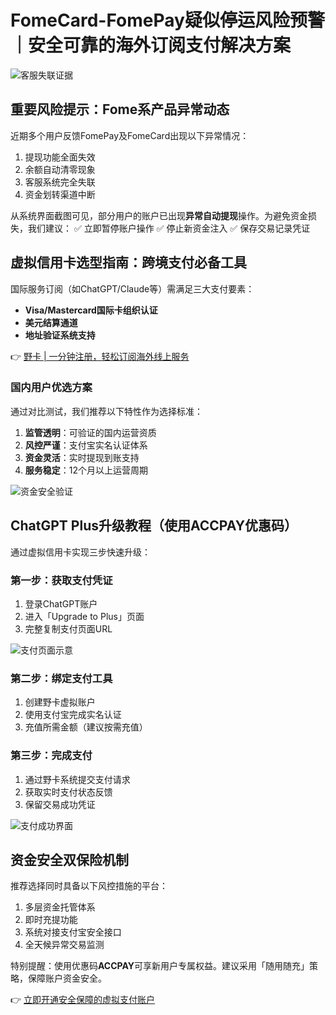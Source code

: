 # FomeCard-FomePay疑似停运风险预警｜安全可靠的海外订阅支付解决方案

![客服失联证据](https://bbtdd.com/wp-content/uploads/img/55320429.webp)

## 重要风险提示：Fome系产品异常动态
近期多个用户反馈FomePay及FomeCard出现以下异常情况：
1. 提现功能全面失效
2. 余额自动清零现象
3. 客服系统完全失联
4. 资金划转渠道中断

从系统界面截图可见，部分用户的账户已出现**异常自动提现**操作。为避免资金损失，我们建议：
✅ 立即暂停账户操作
✅ 停止新资金注入
✅ 保存交易记录凭证

## 虚拟信用卡选型指南：跨境支付必备工具
国际服务订阅（如ChatGPT/Claude等）需满足三大支付要素：
- **Visa/Mastercard国际卡组织认证**
- **美元结算通道**
- **地址验证系统支持**

👉 [野卡 | 一分钟注册，轻松订阅海外线上服务](https://bbtdd.com/yeka)

### 国内用户优选方案
通过对比测试，我们推荐以下特性作为选择标准：
1. **监管透明**：可验证的国内运营资质
2. **风控严谨**：支付宝实名认证体系
3. **资金灵活**：实时提现到账支持
4. **服务稳定**：12个月以上运营周期

![资金安全验证](https://bbtdd.com/wp-content/uploads/img/087119070834745.webp)

## ChatGPT Plus升级教程（使用ACCPAY优惠码）
通过虚拟信用卡实现三步快速升级：

### 第一步：获取支付凭证
1. 登录ChatGPT账户
2. 进入「Upgrade to Plus」页面
3. 完整复制支付页面URL

![支付页面示意](https://bbtdd.com/wp-content/uploads/img/830907929329.webp)

### 第二步：绑定支付工具
1. 创建野卡虚拟账户
2. 使用支付宝完成实名认证
3. 充值所需金额（建议按需充值）

### 第三步：完成支付
1. 通过野卡系统提交支付请求
2. 获取实时支付状态反馈
3. 保留交易成功凭证

![支付成功界面](https://bbtdd.com/wp-content/uploads/img/6430225677838171.webp)

## 资金安全双保险机制
推荐选择同时具备以下风控措施的平台：
1. 多层资金托管体系
2. 即时充提功能
3. 系统对接支付宝安全接口
4. 全天候异常交易监测

特别提醒：使用优惠码**ACCPAY**可享新用户专属权益。建议采用「随用随充」策略，保障账户资金安全。

👉 [立即开通安全保障的虚拟支付账户](https://bbtdd.com/yeka)